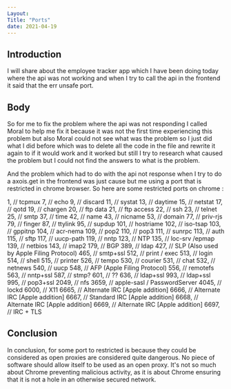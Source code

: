 ```yaml
---
Layout:
Title: "Ports"
date: 2021-04-19
---
```


## Introduction

I will share about the employee tracker app which I have been doing today where the api was not working and when I try to call the api in the frontend it said that the err unsafe port.

## Body

So for me to fix the problem where the api was not responding I called Moral to help me fix it because it was not the first time experiencing this problem but also Moral could not see what was the problem so I just did what I did before which was to delete all the code in the file and rewrite it again to if it would work and it worked but still I try to research what caused the problem but I could not find the answers to what is the problem.

And the problem which had to do with the api not response when I try to do a axois.get in the frontend was just cause but me using a port that is restricted in chrome browser. So here are some restricted ports on chrome :

1, // tcpmux
7, // echo
9, // discard
11, // systat
13, // daytime
15, // netstat
17, // qotd
19, // chargen
20, // ftp data
21, // ftp access
22, // ssh
23, // telnet
25, // smtp
37, // time
42, // name
43, // nicname
53, // domain
77, // priv-rjs
79, // finger
87, // ttylink
95, // supdup
101, // hostriame
102, // iso-tsap
103, // gppitnp
104, // acr-nema
109, // pop2
110, // pop3
111, // sunrpc
113, // auth
115, // sftp
117, // uucp-path
119, // nntp
123, // NTP
135, // loc-srv /epmap
139, // netbios
143, // imap2
179, // BGP
389, // ldap
427, // SLP (Also used by Apple Filing Protocol)
465, // smtp+ssl
512, // print / exec
513, // login
514, // shell
515, // printer
526, // tempo
530, // courier
531, // chat
532, // netnews
540, // uucp
548, // AFP (Apple Filing Protocol)
556, // remotefs
563, // nntp+ssl
587, // stmp?
601, // ??
636, // ldap+ssl
993, // ldap+ssl
995, // pop3+ssl
2049, // nfs
3659, // apple-sasl / PasswordServer
4045, // lockd
6000, // X11
6665, // Alternate IRC [Apple addition]
6666, // Alternate IRC [Apple addition]
6667, // Standard IRC [Apple addition]
6668, // Alternate IRC [Apple addition]
6669, // Alternate IRC [Apple addition]
6697, // IRC + TLS

## Conclusion

In conclusion, for some port to restricted is because they could be considered as open proxies are considered quite dangerous. No piece of software should allow itself to be used as an open proxy. It's not so much about Chrome preventing malicious activity, as it is about Chrome ensuring that it is not a hole in an otherwise secured network.
